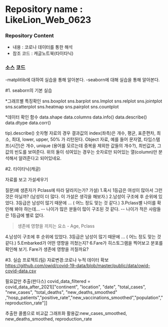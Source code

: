 # Repository name : LikeLion_Web_0623
### Repository Content
  * 내용 : 코로나 데이터를 통한 해석
  * 참조 코드 : 캐글노트북(타이타닉)

### 소스 코드

-matplitlib에 대하여 실습을 통해 알아본다.
-seaborn에 대해 실습을 통해 알아본다.

#1. seaborn의 기본 실습

*그래프별 특징확인
sns.boxplot
sns.barplot
sns.lmplot
sns.relplot
sns.jointplot
sns.scatterplot
sns.heatmap
sns.pairplot
sns.countplot

*데이터 확인 함수
data.shape
data.columns
data.info()
data.describe()
data.dtype
data.corr()

tip).describe()
숫자형 자료의 경우 결과값의 index(좌측)은 개수, 평균, 표준편차, 최소, 최대,  lower, upper, 50% 가 리턴된다.
Object 자료, 예를 들어 문자열, 타임스탬프(시간)은 개수, unique (용어를 모르는데 중복을 제외한 값들의 개수?), 최빈값과, 그 값의 빈도를 보여준다.
위의 둘이 섞여있는 경우는 숫자로만 되어있는 열(column)만 분석해서 알려준다고 되어있네요.

#2. 타이타닉(캐글)

자료를 보고 가설세우기

질문)왜 생존자가 Pclass에 따라 달라지는가?
가설)
1.혹시 1등급은 여성이 많아서 그런 것은 아닐까? (남성이 더 많다. 이 가설은 생각을 해보자.)
2.남성이 구조에 후 순위에 있었다. 3등급은 남성이 많기 때문에 ... ( 어느 정도 맞는 것 같다.)
3.Pclass별 나이를 확인해 봐야 하는데...
  -- 나이가 많은 분들이 많이 구조된 것 같다.
  -- 나이가 적은 사람들은 1등급에 별로 없다.
>생존에 영향을 끼치는 요소 - Age, Pclass

4.남성이 구조에 후 순위에 있었다. 3등급은 남성이 많기 때문에 ... ( 어느 정도 맞는 것 같다.)
5.Embarked가 어떤 영향을 끼쳤는지?
6.Fare가 히스토그램을 찍어보고 분포를 확인해 보기. Fare가 생존에 영향을 끼칠까요?

#3. 실습 프로젝트(팀)
자료변경:코로나 누적 데이터 확보
https://github.com/owid/covid-19-data/blob/master/public/data/owid-covid-data.csv

필요값만 추출(판다스)
covid_data_filtered = covid_data_after_2021[["continent", "location", "date", "total_cases", "new_cases", "total_deaths", "new_deaths_smoothed" ,"hosp_patients","positive_rate","new_vaccinations_smoothed","population","reproduction_rate"]]

추출한 콜롬으로 비교값 그래프화
활용값:new_cases_smoothed, new_deaths_smoothed, reproduction_rate
